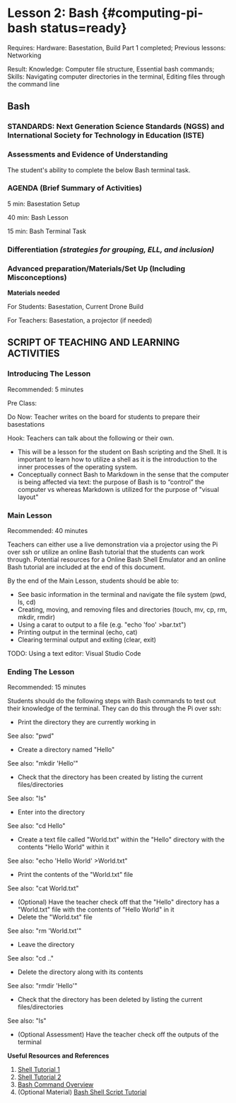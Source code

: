 # Lesson 2: Bash {#computing-pi-bash status=ready}

<div class='requirements' markdown='1'>

Requires: Hardware: Basestation, Build Part 1 completed; Previous lessons: Networking

Result: Knowledge: Computer file structure, Essential bash commands; Skills: Navigating computer directories in the terminal, Editing files through the command line

</div>

## Bash


### STANDARDS: Next Generation Science Standards (NGSS) and International Society for Technology in Education (ISTE)



### Assessments and Evidence of Understanding

The student's ability to complete the below Bash terminal task.

### AGENDA (Brief Summary of Activities)

5 min: Basestation Setup

40 min: Bash Lesson

15 min: Bash Terminal Task

### Differentiation _(strategies for grouping, ELL, and inclusion)_


### Advanced preparation/Materials/Set Up (Including Misconceptions)

**Materials needed**

For Students: Basestation, Current Drone Build

For Teachers: Basestation, a projector (if needed) 

## SCRIPT OF TEACHING AND LEARNING ACTIVITIES


### Introducing The Lesson

Recommended: 5 minutes

Pre Class:

Do Now: Teacher writes on the board for students to prepare their basestations

Hook: Teachers can talk about the following or their own.

-  This will be a lesson for the student on Bash scripting and the Shell. It is important to learn how to utilize a shell as it is the introduction to the inner processes of the operating system.
- Conceptually connect Bash to Markdown in the sense that the computer is being affected via text: the purpose of Bash is to “control” the computer vs whereas Markdown is utilized for the purpose of "visual layout"

### Main Lesson

Recommended: 40 minutes

Teachers can either use a live demonstration via a projector using the Pi over ssh or utilize an online Bash tutorial that the students can work through. Potential resources for a Online Bash Shell Emulator and an online Bash tutorial are included at the end of this document.

By the end of the Main Lesson, students should be able to:

-  See basic information in the terminal and navigate the file system (pwd, ls, cd)
-  Creating, moving, and removing files and directories (touch, mv, cp, rm, mkdir, rmdir)
-  Using a carat to output to a file (e.g. "echo 'foo' >bar.txt")
- Printing output in the terminal (echo, cat)
-  Clearing terminal output and exiting (clear, exit)

TODO: Using a text editor: Visual Studio Code

### Ending The Lesson

Recommended: 15 minutes

Students should do the following steps with Bash commands to test out their knowledge of the terminal. They can do this through the Pi over ssh:

-  Print the directory they are currently working in 

See also: "pwd"

-  Create a directory named "Hello"

See also: "mkdir 'Hello'"

-  Check that the directory has been created by listing the current files/directories

See also: "ls"

-  Enter into the directory 

See also: "cd Hello"

-  Create a text file called "World.txt" within the "Hello" directory with the contents "Hello World" within it

See also: "echo 'Hello World' >World.txt"

-  Print the contents of the "World.txt" file

See also: "cat World.txt"

-  (Optional) Have the teacher check off that the "Hello" directory has a "World.txt" file with the contents of "Hello World" in it
-  Delete the "World.txt" file

See also: "rm 'World.txt'"

-  Leave the directory

See also: "cd .."

-  Delete the directory along with its contents

See also: "rmdir 'Hello'"

-  Check that the directory has been deleted by listing the current files/directories

See also: "ls"

-  (Optional Assessment) Have the teacher check off the outputs of the terminal

**Useful Resources and References**

1. [Shell Tutorial 1](https://www.youtube.com/watch?v=cBokz0LTizk)
2. [Shell Tutorial 2](http://linuxcommand.org/lc3_learning_the_shell.php)
3. [Bash Command Overview](https://www.educative.io/blog/bash-shell-command-cheat-sheet)
4. (Optional Material) [Bash Shell Script Tutorial](https://www.youtube.com/watch?v=F-gskSl4pwQ)

